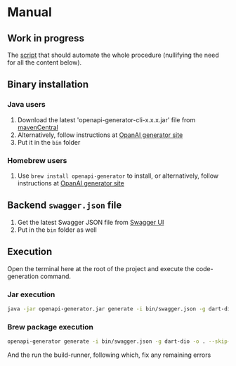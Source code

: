 # Manual

## Work in progress
The [script](bin/openai-generator-cli.sh) that should automate the whole procedure (nullifying the need for all the content below).

## Binary installation
### Java users
1. Download the latest 'openapi-generator-cli-x.x.x.jar' file from [mavenCentral](https://repo1.maven.org/maven2/org/openapitools/openapi-generator-cli/)
2. Alternatively, follow instructions at [OpanAI generator site](https://openapi-generator.tech/docs/installation/#jar)
3. Put it in the `bin` folder

### Homebrew users
1. Use `brew install openapi-generator` to install, or alternatively, follow instructions at [OpanAI generator site](https://openapi-generator.tech/docs/installation/#homebrew)

## Backend `swagger.json` file
1. Get the latest Swagger JSON file from [Swagger UI](https://breur.didata-webservices.eu:7112/index.html)
2. Put in the `bin` folder as well

## Execution
Open the terminal here at the root of the project and execute the code-generation command.
### Jar execution
```sh
java -jar openapi-generator.jar generate -i bin/swagger.json -g dart-dio -o . --skip-validate-spec
```
### Brew package execution
```sh
openapi-generator generate -i bin/swagger.json -g dart-dio -o . --skip-validate-spec
```
And the run the build-runner, following which, fix any remaining errors
